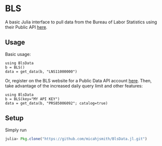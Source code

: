 # BLS

A basic Julia interface to pull data from the Bureau of Labor Statistics using
their Public API [here](http://www.bls.gov/developers/home.htm).

## Usage

Basic usage:
```
using BlsData
b = BLS()
data = get_data(b, "LNS11000000")
```

Or, register on the BLS website for a Public Data API account
[here](http://data.bls.gov/registrationEngine/). Then, take advantage of the
increased daily query limit and other features:
```
using BlsData
b = BLS(key="MY API KEY")
data = get_data(b, "PRS85006092"; catalog=true)
```

## Setup

Simply run
```julia
julia> Pkg.clone("https://github.com/micahjsmith/BlsData.jl.git")
```
